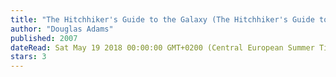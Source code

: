 ```yaml
---
title: "The Hitchhiker's Guide to the Galaxy (The Hitchhiker's Guide to the Galaxy, #1)"
author: "Douglas Adams"
published: 2007
dateRead: Sat May 19 2018 00:00:00 GMT+0200 (Central European Summer Time)
stars: 3
---
```


